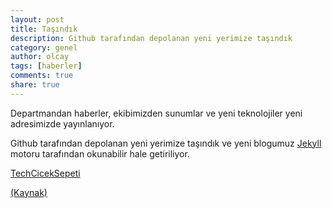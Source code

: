 ```yaml
---
layout: post
title: Taşındık
description: Github tarafından depolanan yeni yerimize taşındık
category: genel
author: olcay
tags: [haberler]
comments: true
share: true
---
```


Departmandan haberler, ekibimizden sunumlar ve yeni teknolojiler yeni adresimizde yayınlanıyor.

Github tarafından depolanan yeni yerimize taşındık ve yeni blogumuz [Jekyll](http://jekyllrb.com/) motoru tarafından okunabilir hale getiriliyor.

[TechCicekSepeti](https://techciceksepeti.github.io/)

[(Kaynak)](https://github.com/techciceksepeti)